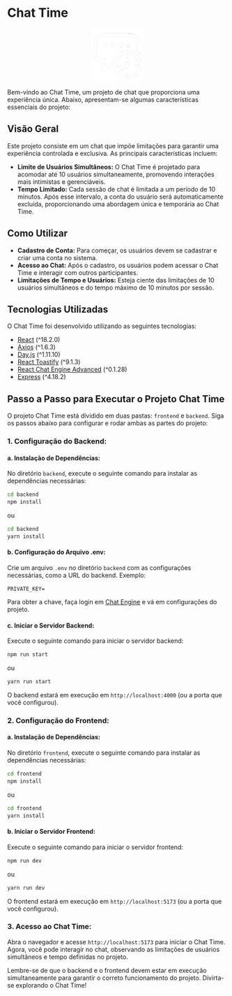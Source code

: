 # Chat Time

<p align="center">
  <img src="frontend/src/assets/timechat.png" alt="Alt Text" width="120" height="120">
</p>

Bem-vindo ao Chat Time, um projeto de chat que proporciona uma experiência única. Abaixo, apresentam-se algumas características essenciais do projeto:

## Visão Geral

Este projeto consiste em um chat que impõe limitações para garantir uma experiência controlada e exclusiva. As principais características incluem:

- **Limite de Usuários Simultâneos:** O Chat Time é projetado para acomodar até 10 usuários simultaneamente, promovendo interações mais intimistas e gerenciáveis.
- **Tempo Limitado:** Cada sessão de chat é limitada a um período de 10 minutos. Após esse intervalo, a conta do usuário será automaticamente excluída, proporcionando uma abordagem única e temporária ao Chat Time.

## Como Utilizar

- **Cadastro de Conta:** Para começar, os usuários devem se cadastrar e criar uma conta no sistema.
- **Acesso ao Chat:** Após o cadastro, os usuários podem acessar o Chat Time e interagir com outros participantes.
- **Limitações de Tempo e Usuários:** Esteja ciente das limitações de 10 usuários simultâneos e do tempo máximo de 10 minutos por sessão.

## Tecnologias Utilizadas

O Chat Time foi desenvolvido utilizando as seguintes tecnologias:

- [React](https://reactjs.org/) (^18.2.0)
- [Axios](https://axios-http.com/) (^1.6.3)
- [Day.js](https://day.js.org/) (^1.11.10)
- [React Toastify](https://fkhadra.github.io/react-toastify/introduction) (^9.1.3)
- [React Chat Engine Advanced](https://www.npmjs.com/package/react-chat-engine-advanced) (^0.1.28)
- [Express](https://expressjs.com/pt-br/) (^4.18.2)

## Passo a Passo para Executar o Projeto Chat Time

O projeto Chat Time está dividido em duas pastas: `frontend` e `backend`. Siga os passos abaixo para configurar e rodar ambas as partes do projeto:

### 1. Configuração do Backend:

#### a. Instalação de Dependências:

No diretório `backend`, execute o seguinte comando para instalar as dependências necessárias:

```bash
cd backend
npm install
```

ou

```bash
cd backend
yarn install
```

#### b. Configuração do Arquivo .env:

Crie um arquivo `.env` no diretório `backend` com as configurações necessárias, como a URL do backend. Exemplo:

```env
PRIVATE_KEY=
```

Para obter a chave, faça login em [Chat Engine](https://chatengine.io/) e vá em configurações do projeto.

#### c. Iniciar o Servidor Backend:

Execute o seguinte comando para iniciar o servidor backend:

```bash
npm run start
```

ou

```bash
yarn run start
```

O backend estará em execução em `http://localhost:4000` (ou a porta que você configurou).

### 2. Configuração do Frontend:

#### a. Instalação de Dependências:

No diretório `frontend`, execute o seguinte comando para instalar as dependências necessárias:

```bash
cd frontend
npm install
```

ou

```bash
cd frontend
yarn install
```

#### b. Iniciar o Servidor Frontend:

Execute o seguinte comando para iniciar o servidor frontend:

```bash
npm run dev
```

ou

```bash
yarn run dev
```

O frontend estará em execução em `http://localhost:5173` (ou a porta que você configurou).

### 3. Acesso ao Chat Time:

Abra o navegador e acesse `http://localhost:5173` para iniciar o Chat Time. Agora, você pode interagir no chat, observando as limitações de usuários simultâneos e tempo definidas no projeto.

Lembre-se de que o backend e o frontend devem estar em execução simultaneamente para garantir o correto funcionamento do projeto. Divirta-se explorando o Chat Time!
